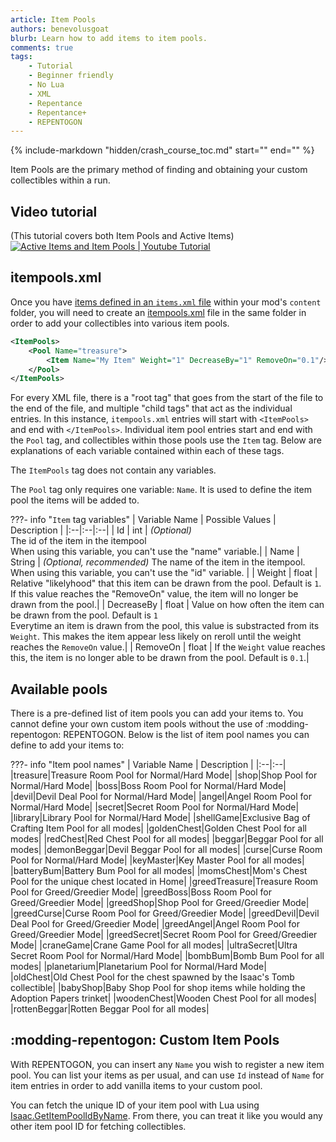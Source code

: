 ```yaml
---
article: Item Pools
authors: benevolusgoat
blurb: Learn how to add items to item pools.
comments: true
tags:
    - Tutorial
    - Beginner friendly
    - No Lua
    - XML
    - Repentance
    - Repentance+
    - REPENTOGON
---
```


{% include-markdown "hidden/crash_course_toc.md" start="<!-- start -->" end="<!-- end -->" %}

Item Pools are the primary method of finding and obtaining your custom collectibles within a run.

## Video tutorial
(This tutorial covers both Item Pools and Active Items)
[![Active Items and Item Pools | Youtube Tutorial](https://img.youtube.com/vi/MwsdlW7ZyQ8/0.jpg)](https://youtu.be/MwsdlW7ZyQ8 "Video tutorial")

## itempools.xml
Once you have [items defined in an `items.xml` file](../crash_course/passive_item.md) within your mod's `content` folder, you will need to create an [itempools.xml](https://wofsauge.github.io/IsaacDocs/rep/xml/itempools.html) file in the same folder in order to add your collectibles into various item pools.

```XML
<ItemPools>
	<Pool Name="treasure">
		<Item Name="My Item" Weight="1" DecreaseBy="1" RemoveOn="0.1"/>
	</Pool>
</ItemPools>
```

For every XML file, there is a "root tag" that goes from the start of the file to the end of the file, and multiple "child tags" that act as the individual entries. In this instance, `itempools.xml` entries will start with `<ItemPools>` and end with `</ItemPools>`. Individual item pool entries start and end with the `Pool` tag, and collectibles within those pools use the `Item` tag. Below are explanations of each variable contained within each of these tags.

The `ItemPools` tag does not contain any variables.

The `Pool` tag only requires one variable: `Name`. It is used to define the item pool the items will be added to.

???- info "`Item` tag variables"
	| Variable Name | Possible Values | Description |
	|:--|:--|:--|
	| Id | int | *(Optional)*<br> The id of the item in the itempool<br> When using this variable, you can't use the "name" variable.|
	| Name | String | *(Optional, recommended)* The name of the item in the itempool.<br> When using this variable, you can't use the "id" variable. |
	| Weight | float | Relative "likelyhood" that this item can be drawn from the pool. Default is `1`. If this value reaches the "RemoveOn" value, the item will no longer be drawn from the pool.|
	| DecreaseBy | float | Value on how often the item can be drawn from the pool. Default is `1`<br>Everytime an item is drawn from the pool, this value is substracted from its `Weight`. This makes the item appear less likely on reroll until the weight reaches the `RemoveOn` value.|
	| RemoveOn | float | If the `Weight` value reaches this, the item is no longer able to be drawn from the pool. Default is `0.1`.|

## Available pools
There is a pre-defined list of item pools you can add your items to. You cannot define your own custom item pools without the use of :modding-repentogon: REPENTOGON. Below is the list of item pool names you can define to add your items to:

???- info "Item pool names"
	| Variable Name | Description |
	|:--|:--|
	|treasure|Treasure Room Pool for Normal/Hard Mode|
	|shop|Shop Pool for Normal/Hard Mode|
	|boss|Boss Room Pool for Normal/Hard Mode|
	|devil|Devil Deal Pool for Normal/Hard Mode|
	|angel|Angel Room Pool for Normal/Hard Mode|
	|secret|Secret Room Pool for Normal/Hard Mode|
	|library|Library Pool for Normal/Hard Mode|
	|shellGame|Exclusive Bag of Crafting Item Pool for all modes|
	|goldenChest|Golden Chest Pool for all modes|
	|redChest|Red Chest Pool for all modes|
	|beggar|Beggar Pool for all modes|
	|demonBeggar|Devil Beggar Pool for all modes|
	|curse|Curse Room Pool for Normal/Hard Mode|
	|keyMaster|Key Master Pool for all modes|
	|batteryBum|Battery Bum Pool for all modes|
	|momsChest|Mom's Chest Pool for the unique chest located in Home|
	|greedTreasure|Treasure Room Pool for Greed/Greedier Mode|
	|greedBoss|Boss Room Pool for Greed/Greedier Mode|
	|greedShop|Shop Pool for Greed/Greedier Mode|
	|greedCurse|Curse Room Pool for Greed/Greedier Mode|
	|greedDevil|Devil Deal Pool for Greed/Greedier Mode|
	|greedAngel|Angel Room Pool for Greed/Greedier Mode|
	|greedSecret|Secret Room Pool for Greed/Greedier Mode|
	|craneGame|Crane Game Pool for all modes|
	|ultraSecret|Ultra Secret Room Pool for Normal/Hard Mode|
	|bombBum|Bomb Bum Pool for all modes|
	|planetarium|Planetarium Pool for Normal/Hard Mode|
	|oldChest|Old Chest Pool for the chest spawned by the Isaac's Tomb collectible|
	|babyShop|Baby Shop Pool for shop items while holding the Adoption Papers trinket|
	|woodenChest|Wooden Chest Pool for all modes|
	|rottenBeggar|Rotten Beggar Pool for all modes|

## :modding-repentogon: Custom Item Pools
With REPENTOGON, you can insert any `Name` you wish to register a new item pool. You can list your items as per usual, and can use `Id` instead of `Name` for item entries in order to add vanilla items to your custom pool.

You can fetch the unique ID of your item pool with Lua using [Isaac.GetItemPoolIdByName](https://repentogon.com/Isaac.html#getpoolidbyname). From there, you can treat it like you would any other item pool ID for fetching collectibles.